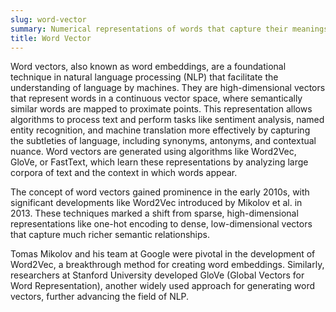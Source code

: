 ```yaml
---
slug: word-vector
summary: Numerical representations of words that capture their meanings, relationships, and context within a language.
title: Word Vector
---
```


Word vectors, also known as word embeddings, are a foundational technique in natural language processing (NLP) that facilitate the understanding of language by machines. They are high-dimensional vectors that represent words in a continuous vector space, where semantically similar words are mapped to proximate points. This representation allows algorithms to process text and perform tasks like sentiment analysis, named entity recognition, and machine translation more effectively by capturing the subtleties of language, including synonyms, antonyms, and contextual nuance. Word vectors are generated using algorithms like Word2Vec, GloVe, or FastText, which learn these representations by analyzing large corpora of text and the context in which words appear.

The concept of word vectors gained prominence in the early 2010s, with significant developments like Word2Vec introduced by Mikolov et al. in 2013. These techniques marked a shift from sparse, high-dimensional representations like one-hot encoding to dense, low-dimensional vectors that capture much richer semantic relationships.

Tomas Mikolov and his team at Google were pivotal in the development of Word2Vec, a breakthrough method for creating word embeddings. Similarly, researchers at Stanford University developed GloVe (Global Vectors for Word Representation), another widely used approach for generating word vectors, further advancing the field of NLP.